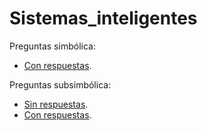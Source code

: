 # Sistemas_inteligentes

Preguntas simbólica:
 * [Con respuestas](https://github.com/raulmouzo/Sistemas_inteligentes/blob/main/Preguntas_simbolica_respuestas.md).

Preguntas subsimbólica:
* [Sin respuestas](https://github.com/raulmouzo/Sistemas_inteligentes/blob/main/Preguntas_subsimbolica.md).
* [Con respuestas](https://github.com/raulmouzo/Sistemas_inteligentes/blob/main/Preguntas_subsimbolica_respuestas.md).
